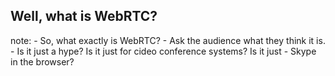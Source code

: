 ##  Well, what is WebRTC?

note:
    - So, what exactly is WebRTC?
    - Ask the audience what they think it is.
    - Is it just a hype? Is it just for cideo conference systems? Is it just
    - Skype in the browser?
